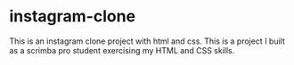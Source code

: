 # instagram-clone
This is an instagram clone project with html and css.
This is a project I built as a scrimba pro student exercising my HTML and CSS skills.
